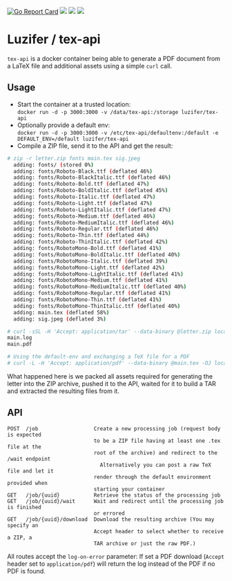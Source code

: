 [![Go Report Card](https://goreportcard.com/badge/github.com/Luzifer/tex-api)](https://goreportcard.com/report/github.com/Luzifer/tex-api)
![](https://badges.fyi/github/license/Luzifer/tex-api)
![](https://badges.fyi/github/downloads/Luzifer/tex-api)
![](https://badges.fyi/github/latest-release/Luzifer/tex-api)

# Luzifer / tex-api

`tex-api` is a docker container being able to generate a PDF document from a LaTeX file and additional assets using a simple `curl` call.

## Usage

- Start the container at a trusted location:  
`docker run -d -p 3000:3000 -v /data/tex-api:/storage luzifer/tex-api`
- Optionally provide a default env:  
`docker run -d -p 3000:3000 -v /etc/tex-api/defaultenv:/default -e DEFAULT_ENV=/default luzifer/tex-api`
- Compile a ZIP file, send it to the API and get the result:

```bash
# zip -r letter.zip fonts main.tex sig.jpeg
  adding: fonts/ (stored 0%)
  adding: fonts/Roboto-Black.ttf (deflated 46%)
  adding: fonts/Roboto-BlackItalic.ttf (deflated 46%)
  adding: fonts/Roboto-Bold.ttf (deflated 47%)
  adding: fonts/Roboto-BoldItalic.ttf (deflated 45%)
  adding: fonts/Roboto-Italic.ttf (deflated 47%)
  adding: fonts/Roboto-Light.ttf (deflated 47%)
  adding: fonts/Roboto-LightItalic.ttf (deflated 47%)
  adding: fonts/Roboto-Medium.ttf (deflated 46%)
  adding: fonts/Roboto-MediumItalic.ttf (deflated 46%)
  adding: fonts/Roboto-Regular.ttf (deflated 46%)
  adding: fonts/Roboto-Thin.ttf (deflated 44%)
  adding: fonts/Roboto-ThinItalic.ttf (deflated 42%)
  adding: fonts/RobotoMono-Bold.ttf (deflated 41%)
  adding: fonts/RobotoMono-BoldItalic.ttf (deflated 40%)
  adding: fonts/RobotoMono-Italic.ttf (deflated 39%)
  adding: fonts/RobotoMono-Light.ttf (deflated 42%)
  adding: fonts/RobotoMono-LightItalic.ttf (deflated 41%)
  adding: fonts/RobotoMono-Medium.ttf (deflated 41%)
  adding: fonts/RobotoMono-MediumItalic.ttf (deflated 40%)
  adding: fonts/RobotoMono-Regular.ttf (deflated 41%)
  adding: fonts/RobotoMono-Thin.ttf (deflated 41%)
  adding: fonts/RobotoMono-ThinItalic.ttf (deflated 40%)
  adding: main.tex (deflated 58%)
  adding: sig.jpeg (deflated 3%)

# curl -sSL -H 'Accept: application/tar' --data-binary @letter.zip localhost:3000/job | tar -xvf -
main.log
main.pdf

# Using the default-env and exchanging a TeX file for a PDF
# curl -L -H 'Accept: application/pdf' --data-binary @main.tex -OJ localhost:3000/job
```

What happened here is we packed all assets required for generating the letter into the ZIP archive, pushed it to the API, waited for it to build a TAR and extracted the resulting files from it.

## API

```
POST  /job                  Create a new processing job (request body is expected
                            to be a ZIP file having at least one .tex file at the
                            root of the archive) and redirect to the /wait endpoint
                              Alternatively you can post a raw TeX file and let it
                            render through the default environment provided when
                            starting your container
GET   /job/{uuid}           Retrieve the status of the processing job
GET   /job/{uuid}/wait      Wait and redirect until the processing job is finished
                            or errored
GET   /job/{uuid}/download  Download the resulting archive (You may specify an
                            Accept header to select whether to receive a ZIP, a
                            TAR archive or just the raw PDF.)
```

All routes accept the `log-on-error` parameter: If set a PDF download (`Accept` header set to `application/pdf`) will return the log instead of the PDF if no PDF is found.
